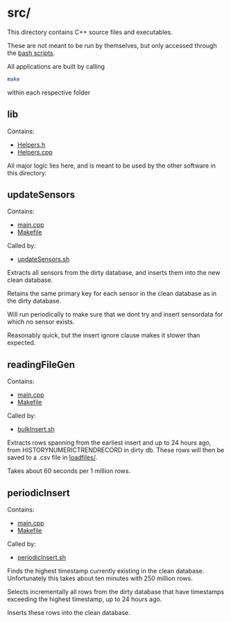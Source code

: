 # src/

This directory contains C++ source files and executables.

These are not meant to be run by themselves, but only accessed through the [bash scripts](../bash/README.md). 

All applications are built by calling 
```sh
make
```
within each respective folder


## lib

Contains:
* [Helpers.h](lib/Helpers.h)
* [Helpers.cpp](lib/Helpers.cpp)

All major logic lies here, and is meant to be used by the other software in this directory.


## updateSensors

Contains:
* [main.cpp](updateSensors/main.cpp)
* [Makefile](updateSensors/Makefile)

Called by:
* [updateSensors.sh](../bash/updateSensors.sh)

Extracts all sensors from the dirty database, and inserts them into the new clean database.

Retains the same primary key for each sensor in the clean database as in the dirty database. 

Will run periodically to make sure that we dont try and insert sensordata for which no sensor exists.

Reasonably quick, but the insert ignore clause makes it slower than expected. 

## readingFileGen

Contains:
* [main.cpp](readingFileGen/main.cpp)
* [Makefile](readingFileGen/Makefile)

Called by:
* [bulkInsert.sh](../bash/bulkInsert.sh)

Extracts rows spanning from the earliest insert and up to 24 hours ago, from HISTORYNUMERICTRENDRECORD in dirty db. These rows will then be saved to a .csv file in [loadfiles/](../loadfiles/README.md).

Takes about 60 seconds per 1 million rows.


## periodicInsert

Contains:
* [main.cpp](periodicInsert/main.cpp)
* [Makefile](periodicInsert/Makefile)

Called by:
* [periodicInsert.sh](../bash/periodicInsert.sh)

Finds the highest timestamp currently existing in the clean database. Unfortunately this takes about ten minutes with 250 million rows. 

Selects incrementally all rows from the dirty database that have timestamps exceeding the highest timestamp, up to 24 hours ago. 

Inserts these rows into the clean database. 
